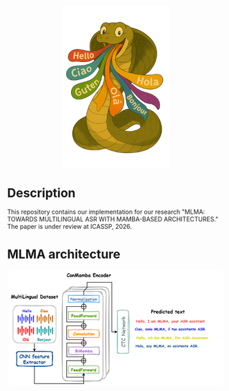 <p align="center">
  <img src="https://github.com/mnabihali/MLMA/blob/main/assets/362d8d92-5c0d-40e9-88a1-ddead0574a89.png" 
       width="250px" 
       style="border-radius: 10px;" />
</p>

# Description
This repository contains our implementation for our research "MLMA: TOWARDS MULTILINGUAL ASR WITH MAMBA-BASED ARCHITECTURES." The paper is under review at ICASSP, 2026. 

# MLMA architecture
<div style="text-align: center;">
    <img src="https://github.com/mnabihali/MLMA/blob/main/assets/Mamba%20arc.png" 
      width="500px"
      style="border-radius: 10px;" />
</div>

